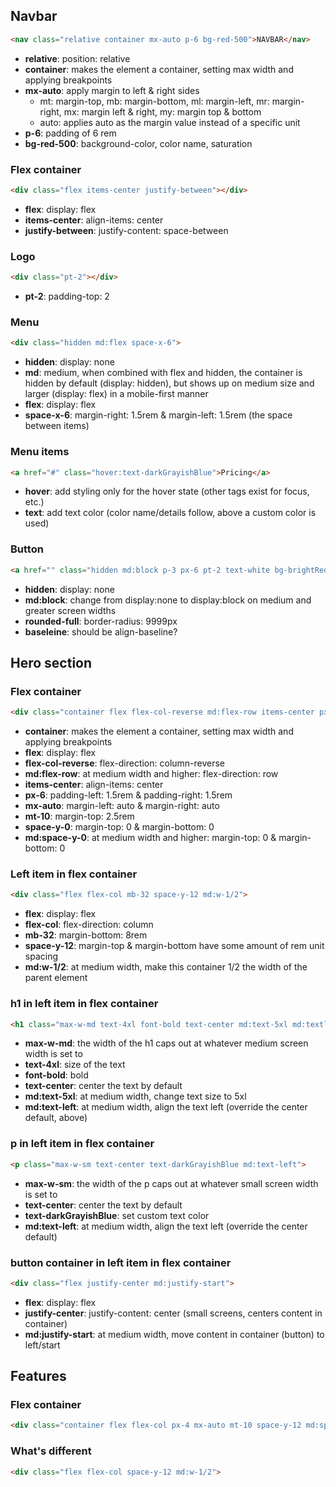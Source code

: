 ## Navbar

```html
<nav class="relative container mx-auto p-6 bg-red-500">NAVBAR</nav>
```
- __relative__: position: relative
- __container__: makes the element a container, setting max width and applying breakpoints
- __mx-auto__: apply margin to left & right sides
    - mt: margin-top, mb: margin-bottom, ml: margin-left, mr: margin-right, mx: margin left & right, my: margin top & bottom
    - auto: applies auto as the margin value instead of a specific unit
- __p-6__: padding of 6 rem
- __bg-red-500__: background-color, color name, saturation

### Flex container

```html
<div class="flex items-center justify-between"></div>
```
- __flex__: display: flex
- __items-center__: align-items: center
- __justify-between__: justify-content: space-between

### Logo

```html
<div class="pt-2"></div>
```
- __pt-2__: padding-top: 2

### Menu

```html
<div class="hidden md:flex space-x-6">
```
- __hidden__: display: none
- __md__: medium, when combined with flex and hidden, the container is hidden by default (display: hidden), but shows up on medium size and larger (display: flex) in a mobile-first manner
- __flex__: display: flex
- __space-x-6__: margin-right: 1.5rem & margin-left: 1.5rem (the space between items)


### Menu items

```html
<a href="#" class="hover:text-darkGrayishBlue">Pricing</a>
```
- __hover__: add styling only for the hover state (other tags exist for focus, etc.)
- __text__: add text color (color name/details follow, above a custom color is used)

### Button

```html
<a href="" class="hidden md:block p-3 px-6 pt-2 text-white bg-brightRed rounded-full baseline hover:bg-brightRedLight">Get Started</a>
```
- __hidden__: display: none
- __md:block__: change from display:none to display:block on medium and greater screen widths
- __rounded-full__: border-radius: 9999px
- __baseleine__: should be align-baseline?

## Hero section

### Flex container

```html
<div class="container flex flex-col-reverse md:flex-row items-center px-6 mx-auto mt-10 space-y-0 md:space-y-0"></div>
```
- __container__: makes the element a container, setting max width and applying breakpoints
- __flex__: display: flex
- __flex-col-reverse__: flex-direction: column-reverse
- __md:flex-row__:  at medium width and higher: flex-direction: row
- __items-center__: align-items: center
- __px-6__: padding-left: 1.5rem & padding-right: 1.5rem
- __mx-auto__: margin-left: auto & margin-right: auto
- __mt-10__: margin-top: 2.5rem
- __space-y-0__: margin-top: 0 & margin-bottom: 0
- __md:space-y-0__: at medium width and higher: margin-top: 0 & margin-bottom: 0

### Left item in flex container

```html
<div class="flex flex-col mb-32 space-y-12 md:w-1/2">
```
- __flex__: display: flex
- __flex-col__: flex-direction: column
- __mb-32__: margin-bottom: 8rem
- __space-y-12__: margin-top & margin-bottom have some amount of rem unit spacing
- __md:w-1/2__: at medium width, make this container 1/2 the width of the parent element

### h1 in left item in flex container

```html
<h1 class="max-w-md text-4xl font-bold text-center md:text-5xl md:textleft">
```
- __max-w-md__: the width of the h1 caps out at whatever medium screen width is set to
- __text-4xl__: size of the text
- __font-bold__: bold
- __text-center__: center the text by default
- __md:text-5xl__: at medium width, change text size to 5xl
- __md:text-left__: at medium width, align the text left (override the center default, above)

### p in left item in flex container

```html
<p class="max-w-sm text-center text-darkGrayishBlue md:text-left">
```
- __max-w-sm__: the width of the p caps out at whatever small screen width is set to
- __text-center__: center the text by default
- __text-darkGrayishBlue__: set custom text color
- __md:text-left__: at medium width, align the text left (override the center default)

### button container in left item in flex container

```html
<div class="flex justify-center md:justify-start">
```
- __flex__: display: flex
- __justify-center__: justify-content: center (small screens, centers content in container)
- __md:justify-start__: at medium width, move content in container (button) to left/start

## Features

### Flex container

```html
<div class="container flex flex-col px-4 mx-auto mt-10 space-y-12 md:space-y-0 md:flex-row">
```

### What's different

```html
<div class="flex flex-col space-y-12 md:w-1/2">
```